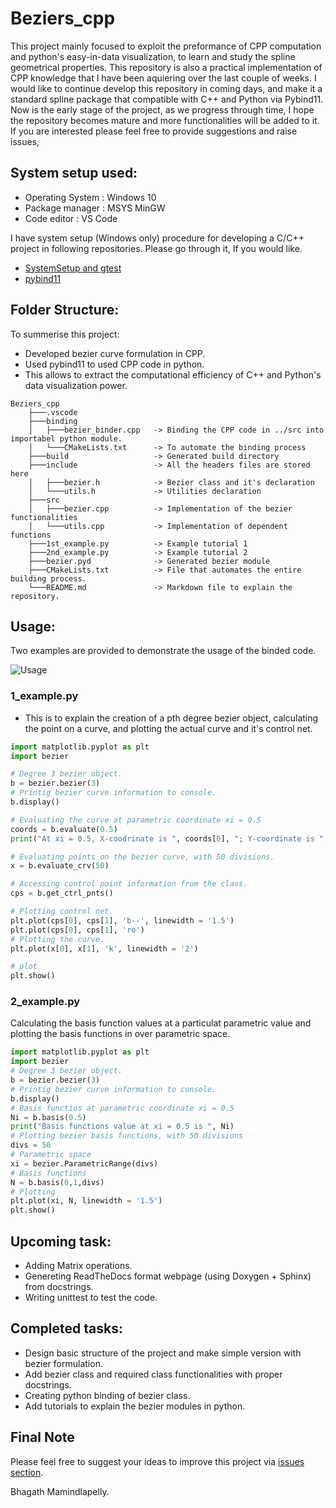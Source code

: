 # Beziers_cpp
 
This project mainly focused to exploit the preformance of CPP computation and python's easy-in-data visualization, to learn and study the spline geometrical properties. This repository is also a practical implementation of CPP knowledge that I have been aquiering over the last couple of weeks. I would like to continue develop this repository in coming days, and make it a standard spline package that compatible with C++ and Python via Pybind11. Now is the early stage of the project, as we progress through time, I hope the repository becomes mature and more functionalities will be added to it. If you are interested please feel free to provide suggestions and raise issues, 

## System setup used:
* Operating System : Windows 10
* Package manager  : MSYS MinGW
* Code editor      : VS Code

I have system setup (Windows only) procedure for developing a C/C++ project in following repositories. Please go through it, If you would like.
* [SystemSetup and gtest](https://github.com/bhagath555/learn-cpp-gtest#setting-up)
* [pybind11](https://github.com/bhagath555/Learn_cpp_pybind11#system-setup)

## Folder Structure:

To summerise this project:
* Developed bezier curve formulation in CPP.
* Used pybind11 to used CPP code in python. 
* This allows to extract the computational efficiency of C++ and Python's data visualization power.
``` 
Beziers_cpp
    ├───.vscode
    ├───binding
    │   ├───bezier_binder.cpp   -> Binding the CPP code in ../src into importabel python module. 
    │   └───CMakeLists.txt      -> To automate the binding process
    ├───build                   -> Generated build directory
    ├───include                 -> All the headers files are stored here
    │   ├───bezier.h            -> Bezier class and it's declaration
    │   └───utils.h             -> Utilities declaration
    ├───src
    │   ├───bezier.cpp          -> Implementation of the bezier functionalities
    │   └───utils.cpp           -> Implementation of dependent functions
    ├───1st_example.py          -> Example tutorial 1
    ├───2nd_example.py          -> Example tutorial 2
    ├───bezier.pyd              -> Generated bezier module
    ├───CMakeLists.txt          -> File that automates the entire building process.
    └───README.md               -> Markdown file to explain the repository.
```


## Usage:
Two examples are provided to demonstrate the usage of the binded code. 

![Usage](https://github.com/bhagath555/thmsgbrt/blob/master/2022-07-29-21-12-36.gif)

### 1_example.py
* This is to explain the creation of a pth degree bezier object, calculating the point on a curve, and plotting the actual curve and it's control net.
``` python
import matplotlib.pyplot as plt
import bezier

# Degree 3 bezier object.
b = bezier.bezier(3)
# Printig bezier curve information to console.
b.display()

# Evaluating the curve at parametric coordinate xi = 0.5
coords = b.evaluate(0.5)
print("At xi = 0.5, X-coodrinate is ", coords[0], "; Y-coordinate is ", coords[1])

# Evaluating points on the bezier curve, with 50 divisions.
x = b.evaluate_crv(50)

# Accessing control point information from the class.
cps = b.get_ctrl_pnts()

# Plotting control net.
plt.plot(cps[0], cps[1], 'b--', linewidth = '1.5')
plt.plot(cps[0], cps[1], 'ro')
# Plotting the curve.
plt.plot(x[0], x[1], 'k', linewidth = '2')

# plot
plt.show()
```

### 2_example.py 

Calculating the basis function values at a particulat parametric value and plotting the basis functions in over parametric space.
``` python
import matplotlib.pyplot as plt
import bezier
# Degree 3 bezier object.
b = bezier.bezier(3)
# Printig bezier curve information to console.
b.display()
# Basis functios at parametric coordinate xi = 0.5
Ni = b.basis(0.5)
print("Basis functions value at xi = 0.5 is ", Ni)
# Plotting bezier basis functions, with 50 divisions
divs = 50
# Parametric space
xi = bezier.ParametricRange(divs)
# Basis functions
N = b.basis(0,1,divs)
# Plotting
plt.plot(xi, N, linewidth = '1.5')
plt.show()
```

## Upcoming task:
* Adding Matrix operations.
* Genereting ReadTheDocs format webpage (using Doxygen + Sphinx) from docstrings. 
* Writing unittest to test the code.

## Completed tasks:
* Design basic structure of the project and make simple version with bezier formulation.
* Add bezier class and required class functionalities with proper docstrings.
* Creating python binding of bezier class.
* Add tutorials to explain the bezier modules in python.

## Final Note
Please feel free to suggest your ideas to improve this project via [issues section](https://github.com/bhagath555/Beziers_cpp/issues).

Bhagath Mamindlapelly.
